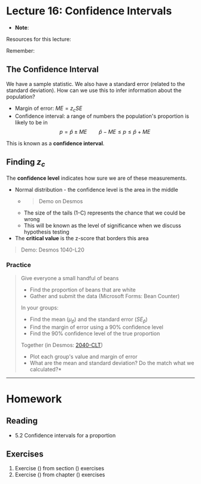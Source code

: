 # Lecture 16: Confidence Intervals
* __Note__: 

Resources for this lecture:

Remember:

## The Confidence Interval
We have a sample statistic. We also have a standard error (related to the standard deviation). How can we use this to infer information about the population?
* Margin of error:  $ME = z_c SE$
* Confidence interval: a range of numbers the population's proportion is likely to be in
$$p = \hat{p} \pm ME \qquad \hat{p} - ME \le p \le \hat{p} + ME$$

This is known as a __confidence interval__.

## Finding $z_c$
The __confidence level__ indicates how sure we are of these measurements. 
* Normal distribution - the confidence level is the area in the middle
  * > Demo on Desmos
  * The size of the tails (1-C) represents the chance that we could be wrong
  * This will be known as the level of significance when we discuss hypothesis testing
* The __critical value__ is the z-score that borders this area

> Demo: Desmos 1040-L20

### Practice
> Give everyone a small handful of beans
> * Find the proportion of beans that are white
> * Gather and submit the data (Microsoft Forms: Bean Counter)
>
> In your groups:
>   * Find the mean ($\mu_\hat{p}$) and the standard error ($SE_\hat{p}$)
>   * Find the margin of error using a 90% confidence level
>   * Find the 90% confidence level of the true proportion
> 
> Together (in Desmos: [2040-CLT](https://www.desmos.com/calculator/ugpnvtiiyp))
>   * Plot each group's value and margin of error
>   * What are the mean and standard deviation? Do the match what we calculated?* 

-----
# Homework
## Reading
* 5.2 Confidence intervals for a proportion

## Exercises
1. Exercise () from section () exercises
2. Exercise () from chapter () exercises